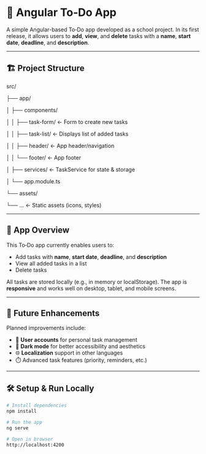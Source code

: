 # 📝 Angular To‑Do App

A simple Angular-based To‑Do app developed as a school project. In its first release, it allows users to **add**, **view**, and **delete** tasks with a **name**, **start date**, **deadline**, and **description**.

---

## 🏗️ Project Structure


src/

├── app/

│ ├── components/

│ │ ├── task-form/ ← Form to create new tasks

│ │ ├── task-list/ ← Displays list of added tasks

│ │ ├── header/ ← App header/navigation

│ │ └── footer/ ← App footer

│ ├── services/ ← TaskService for state & storage

│ └── app.module.ts

└── assets/

└── ... ← Static assets (icons, styles)

---

## 📌 App Overview

This To‑Do app currently enables users to:
- Add tasks with **name**, **start date**, **deadline**, and **description**
- View all added tasks in a list
- Delete tasks

All tasks are stored locally (e.g., in memory or localStorage). The app is **responsive** and works well on desktop, tablet, and mobile screens.

---

## 🚀 Future Enhancements

Planned improvements include:
- 🔐 **User accounts** for personal task management
- 🌙 **Dark mode** for better accessibility and aesthetics
- 🌐 **Localization** support in other languages
- ⏱️ Advanced task features (priority, reminders, etc.)

---

## 🛠️ Setup & Run Locally

```bash
# Install dependencies
npm install

# Run the app
ng serve

# Open in browser
http://localhost:4200
